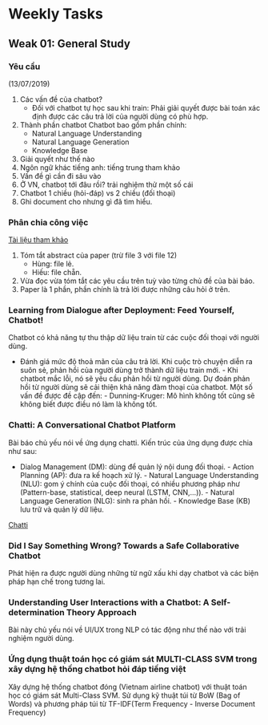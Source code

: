 # Weekly Tasks

## Weak 01: General Study

### Yêu cầu 
(13/07/2019)
1. Các vấn đề của chatbot?
   - Đối với chatbot tự học sau khi train: Phải giải quyết được bài toán xác định được các câu trả lời của người dùng có phù hợp.
2. Thành phần chatbot
   Chatbot bao gồm phần chính:
   - Natural Language Understanding
   - Natural Language Generation
   - Knowledge Base
3. Giải quyết như thế nào
4. Ngôn ngữ khác tiếng anh: tiếng trung tham khảo
5. Vấn đề gì cần đi sâu vào
6. Ở VN, chatbot tới đâu rồi? trải nghiệm thử một số cái
7. Chatbot 1 chiều (hỏi-đáp) vs 2 chiều (đối thoại)
8. Ghi document cho nhưng gì đã tìm hiểu.
   
### Phân chia công việc
[Tài liệu tham khảo](https://drive.google.com/drive/folders/11kdkERhyU4W0SZ5-hkRXWW0GxgwF13ci)
1. Tóm tắt abstract của paper (trừ file 3 với file 12)
   - Hùng: file lẻ.
   - Hiếu: file chẵn.
2. Vừa đọc vừa tóm tắt các yêu cầu trên tuỳ vào từng chủ đề của bài báo.
3. Paper là 1 phần, phần chính là trả lời được những câu hỏi ở trên.
### Learning from Dialogue after Deployment: Feed Yourself, Chatbot!
Chatbot có khả năng tự thu thập dữ liệu train từ các cuộc đối thoại với người dùng.

   - Đánh giá mức độ thoả mãn của câu trả lời. Khi cuộc trò chuyện diễn ra suôn sẻ, phản hồi của người dùng trở thành dữ liệu train mới.
    - Khi chatbot mắc lỗi, nó sẽ yêu cầu phản hồi từ người dùng. Dự đoán phản hồi từ người dùng sẽ cải thiện khả năng đàm thoại của chatbot.
Một số vấn đề được đề cập đến: 
    - Dunning-Kruger: Mô hình không tốt cũng sẽ không biết được điều nó làm là không tốt.
### Chatti: A Conversational Chatbot Platform
Bài báo chủ yếu nói về ứng dụng chatti. Kiến trúc của ứng dụng được chia như sau:
   - Dialog Management (DM): dùng để quản lý nội dung đối thoại.
    - Action Planning (AP): đưa ra kế hoạch xử lý.
    - Natural Language Understanding (NLU): gom ý chính của cuộc đối thoại, có nhiều phương pháp như (Pattern-base, statistical, deep neural (LSTM, CNN,...)).
    - Natural Language Generation (NLG): sinh ra phản hồi.
    - Knowledge Base (KB) lưu trữ và quản lý dữ liệu.
  
[Chatti](./assets/imgs/Chatti.png)

### Did I Say Something Wrong? Towards a Safe Collaborative Chatbot
Phát hiện ra được người dùng những từ ngữ xấu khi dạy chatbot và các biện pháp hạn chế trong tương lai.

### Understanding User Interactions with a Chatbot: A Self-determination Theory Approach
Bài này chủ yếu nói về UI/UX trong NLP có tác động như thế nào với trải nghiệm người dùng. 

### Ứng dụng thuật toán học có giám sát MULTI-CLASS SVM trong xây dựng hệ thống chatbot hỏi đáp tiếng việt
Xây dựng hệ thống chatbot đóng (Vietnam airline chatbot) với thuật toán học có giám sát Multi-Class SVM. Sử dụng kỹ thuật túi từ BoW (Bag of Words) và phương pháp túi từ TF-IDF(Term Frequency - Inverse Document Frequency) 
